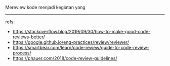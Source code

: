 
Mereview kode menjadi kegiatan yang 



---
refs:
- https://stackoverflow.blog/2019/09/30/how-to-make-good-code-reviews-better/
- https://google.github.io/eng-practices/review/reviewer/
- https://smartbear.com/learn/code-review/guide-to-code-review-process/
- https://phauer.com/2018/code-review-guidelines/


